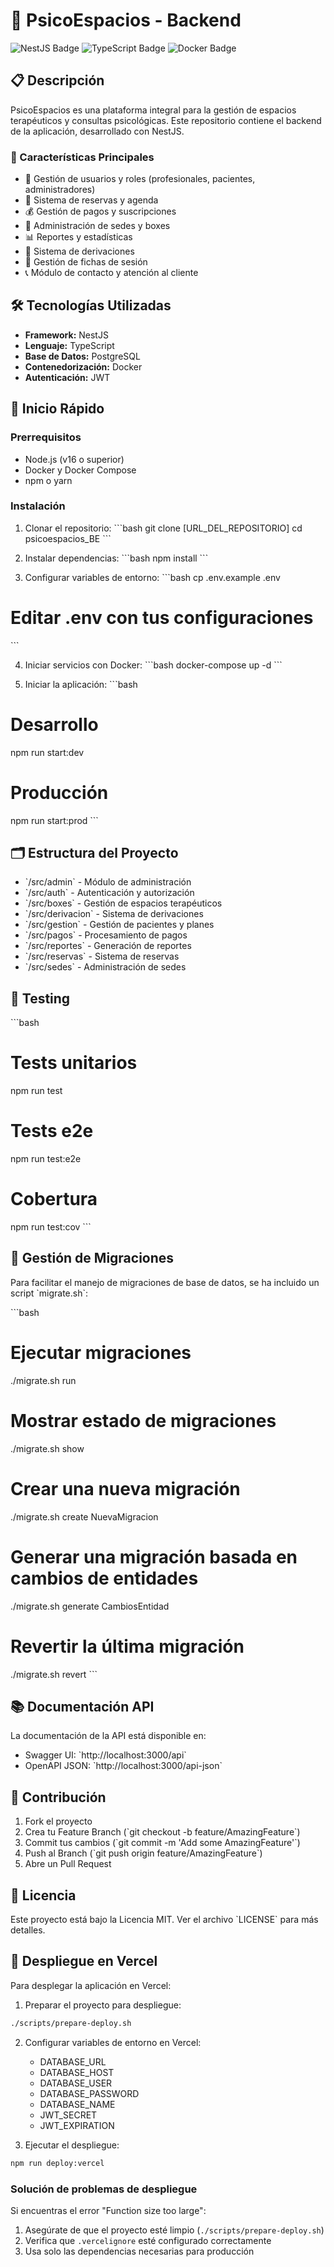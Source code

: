 # 🏥 PsicoEspacios - Backend

<img src="https://img.shields.io/badge/NestJS-E0234E?style=for-the-badge&logo=nestjs&logoColor=white" alt="NestJS Badge"/>
  <img src="https://img.shields.io/badge/TypeScript-007ACC?style=for-the-badge&logo=typescript&logoColor=white" alt="TypeScript Badge"/>
  <img src="https://img.shields.io/badge/Docker-2CA5E0?style=for-the-badge&logo=docker&logoColor=white" alt="Docker Badge"/>
</p>

## 📋 Descripción

PsicoEspacios es una plataforma integral para la gestión de espacios terapéuticos y consultas psicológicas. Este repositorio contiene el backend de la aplicación, desarrollado con NestJS.

### 🎯 Características Principales

- 👥 Gestión de usuarios y roles (profesionales, pacientes, administradores)
- 📅 Sistema de reservas y agenda
- 💰 Gestión de pagos y suscripciones
- 📍 Administración de sedes y boxes
- 📊 Reportes y estadísticas
- 🔄 Sistema de derivaciones
- 📝 Gestión de fichas de sesión
- 📞 Módulo de contacto y atención al cliente

## 🛠️ Tecnologías Utilizadas

- **Framework:** NestJS
- **Lenguaje:** TypeScript
- **Base de Datos:** PostgreSQL
- **Contenedorización:** Docker
- **Autenticación:** JWT

## 🚀 Inicio Rápido

### Prerrequisitos

- Node.js (v16 o superior)
- Docker y Docker Compose
- npm o yarn

### Instalación

1. Clonar el repositorio:
   \`\`\`bash
   git clone [URL_DEL_REPOSITORIO]
   cd psicoespacios_BE
   \`\`\`

2. Instalar dependencias:
   \`\`\`bash
   npm install
   \`\`\`

3. Configurar variables de entorno:
   \`\`\`bash
   cp .env.example .env

# Editar .env con tus configuraciones

\`\`\`

4. Iniciar servicios con Docker:
   \`\`\`bash
   docker-compose up -d
   \`\`\`

5. Iniciar la aplicación:
   \`\`\`bash

# Desarrollo

npm run start:dev

# Producción

npm run start:prod
\`\`\`

## 🗂️ Estructura del Proyecto

- \`/src/admin\` - Módulo de administración
- \`/src/auth\` - Autenticación y autorización
- \`/src/boxes\` - Gestión de espacios terapéuticos
- \`/src/derivacion\` - Sistema de derivaciones
- \`/src/gestion\` - Gestión de pacientes y planes
- \`/src/pagos\` - Procesamiento de pagos
- \`/src/reportes\` - Generación de reportes
- \`/src/reservas\` - Sistema de reservas
- \`/src/sedes\` - Administración de sedes

## 🧪 Testing

\`\`\`bash

# Tests unitarios

npm run test

# Tests e2e

npm run test:e2e

# Cobertura

npm run test:cov
\`\`\`

## 🔄 Gestión de Migraciones

Para facilitar el manejo de migraciones de base de datos, se ha incluido un script \`migrate.sh\`:

\`\`\`bash

# Ejecutar migraciones

./migrate.sh run

# Mostrar estado de migraciones

./migrate.sh show

# Crear una nueva migración

./migrate.sh create NuevaMigracion

# Generar una migración basada en cambios de entidades

./migrate.sh generate CambiosEntidad

# Revertir la última migración

./migrate.sh revert
\`\`\`

## 📚 Documentación API

La documentación de la API está disponible en:

- Swagger UI: \`http://localhost:3000/api\`
- OpenAPI JSON: \`http://localhost:3000/api-json\`

## 🤝 Contribución

1. Fork el proyecto
2. Crea tu Feature Branch (\`git checkout -b feature/AmazingFeature\`)
3. Commit tus cambios (\`git commit -m 'Add some AmazingFeature'\`)
4. Push al Branch (\`git push origin feature/AmazingFeature\`)
5. Abre un Pull Request

## 📝 Licencia

Este proyecto está bajo la Licencia MIT. Ver el archivo \`LICENSE\` para más detalles.

## 🚀 Despliegue en Vercel

Para desplegar la aplicación en Vercel:

1. Preparar el proyecto para despliegue:

```bash
./scripts/prepare-deploy.sh
```

2. Configurar variables de entorno en Vercel:

   - DATABASE_URL
   - DATABASE_HOST
   - DATABASE_USER
   - DATABASE_PASSWORD
   - DATABASE_NAME
   - JWT_SECRET
   - JWT_EXPIRATION

3. Ejecutar el despliegue:

```bash
npm run deploy:vercel
```

### Solución de problemas de despliegue

Si encuentras el error "Function size too large":

1. Asegúrate de que el proyecto esté limpio (`./scripts/prepare-deploy.sh`)
2. Verifica que `.vercelignore` esté configurado correctamente
3. Usa solo las dependencias necesarias para producción
